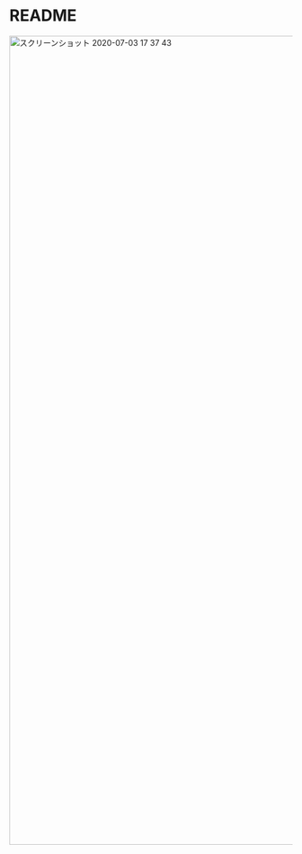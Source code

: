 # README
<img width="1440" alt="スクリーンショット 2020-07-03 17 37 43" src="https://user-images.githubusercontent.com/42495978/86450156-124a8e80-bd54-11ea-8a71-759a294e5cc5.png">
